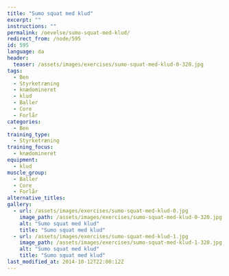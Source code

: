 ```yaml
---
title: "Sumo squat med klud"
excerpt: ""
instructions: ""
permalink: /oevelse/sumo-squat-med-klud/
redirect_from: /node/595
id: 595
language: da
header:
  teaser: /assets/images/exercises/sumo-squat-med-klud-0-320.jpg
tags:
  - Ben
  - Styrketræning
  - knædomineret
  - klud
  - Baller
  - Core
  - Forlår
categories:
  - Ben
training_type: 
  - Styrketræning
training_focus: 
  - knædomineret
equipment:
  - klud
muscle_group:
  - Baller
  - Core
  - Forlår
alternative_titles:
gallery:
  - url: /assets/images/exercises/sumo-squat-med-klud-0.jpg
    image_path: /assets/images/exercises/sumo-squat-med-klud-0-320.jpg
    alt: "Sumo squat med klud"
    title: "Sumo squat med klud"
  - url: /assets/images/exercises/sumo-squat-med-klud-1.jpg
    image_path: /assets/images/exercises/sumo-squat-med-klud-1-320.jpg
    alt: "Sumo squat med klud"
    title: "Sumo squat med klud"
last_modified_at: 2014-10-12T22:00:12Z
---
```


